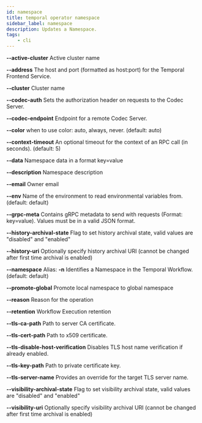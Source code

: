 ```yaml
---
id: namespace
title: temporal operator namespace
sidebar_label: namespace
description: Updates a Namespace.
tags:
	- cli
---
```



**--active-cluster**
Active cluster name

**--address**
The host and port (formatted as host:port) for the Temporal Frontend Service.

**--cluster**
Cluster name

**--codec-auth**
Sets the authorization header on requests to the Codec Server.

**--codec-endpoint**
Endpoint for a remote Codec Server.

**--color**
when to use color: auto, always, never. (default: auto)

**--context-timeout**
An optional timeout for the context of an RPC call (in seconds). (default: 5)

**--data**
Namespace data in a format key=value

**--description**
Namespace description

**--email**
Owner email

**--env**
Name of the environment to read environmental variables from. (default: default)

**--grpc-meta**
Contains gRPC metadata to send with requests (Format: key=value). Values must be in a valid JSON format.

**--history-archival-state**
Flag to set history archival state, valid values are "disabled" and "enabled"

**--history-uri**
Optionally specify history archival URI (cannot be changed after first time archival is enabled)

**--namespace**
Alias: **-n**
Identifies a Namespace in the Temporal Workflow. (default: default)

**--promote-global**
Promote local namespace to global namespace

**--reason**
Reason for the operation

**--retention**
Workflow Execution retention

**--tls-ca-path**
Path to server CA certificate.

**--tls-cert-path**
Path to x509 certificate.

**--tls-disable-host-verification**
Disables TLS host name verification if already enabled.

**--tls-key-path**
Path to private certificate key.

**--tls-server-name**
Provides an override for the target TLS server name.

**--visibility-archival-state**
Flag to set visibility archival state, valid values are "disabled" and "enabled"

**--visibility-uri**
Optionally specify visibility archival URI (cannot be changed after first time archival is enabled)

